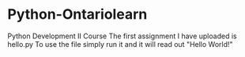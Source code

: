 # Python-Ontariolearn
Python Development II Course
The first assignment I have uploaded is hello.py 
To use the file simply run it and it will read out "Hello World!"